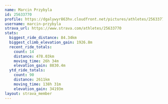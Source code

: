 ```yaml
---
name: Marcin Przybyla
id: 25633770
profile: https://dgalywyr863hv.cloudfront.net/pictures/athletes/25633770/12947173/2/large.jpg
username: marcin-przybyla
strava_url: https://www.strava.com/athletes/25633770
stats:
  biggest_ride_distance: 84.34km
  biggest_climb_elevation_gain: 1926.8m
  recent_ride_totals:
    count: 14
    distance: 478.03km
    moving_time: 26h 34m
    elevation_gain: 8830.4m
  ytd_ride_totals:
    count: 90
    distance: 2611km
    moving_time: 138h 31m
    elevation_gain: 34193m
layout: strava_member
--- 
```

